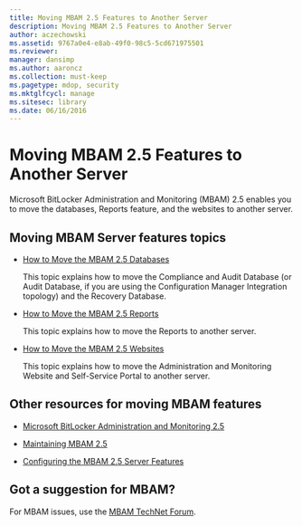 ```yaml
---
title: Moving MBAM 2.5 Features to Another Server
description: Moving MBAM 2.5 Features to Another Server
author: aczechowski
ms.assetid: 9767a0e4-e8ab-49f0-98c5-5cd671975501
ms.reviewer: 
manager: dansimp
ms.author: aaroncz
ms.collection: must-keep
ms.pagetype: mdop, security
ms.mktglfcycl: manage
ms.sitesec: library
ms.date: 06/16/2016
---
```



# Moving MBAM 2.5 Features to Another Server


Microsoft BitLocker Administration and Monitoring (MBAM) 2.5 enables you to move the databases, Reports feature, and the websites to another server.

## Moving MBAM Server features topics


-   [How to Move the MBAM 2.5 Databases](how-to-move-the-mbam-25-databases.md)

    This topic explains how to move the Compliance and Audit Database (or Audit Database, if you are using the Configuration Manager Integration topology) and the Recovery Database.

-   [How to Move the MBAM 2.5 Reports](how-to-move-the-mbam-25-reports.md)

    This topic explains how to move the Reports to another server.

-   [How to Move the MBAM 2.5 Websites](how-to-move-the-mbam-25-websites.md)

    This topic explains how to move the Administration and Monitoring Website and Self-Service Portal to another server.

## <a href="" id="other-resources-for-moving-mbam-features-"></a>Other resources for moving MBAM features


-   [Microsoft BitLocker Administration and Monitoring 2.5](index.md)

-   [Maintaining MBAM 2.5](maintaining-mbam-25.md)

-   [Configuring the MBAM 2.5 Server Features](configuring-the-mbam-25-server-features.md)

## Got a suggestion for MBAM?

For MBAM issues, use the [MBAM TechNet Forum](https://social.technet.microsoft.com/Forums/home?forum=mdopmbam).

 

 





